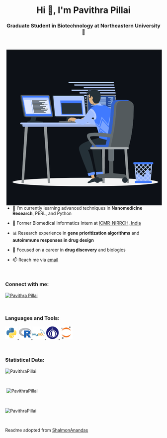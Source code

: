 <h1 align="center">Hi 👋, I'm Pavithra Pillai </h1>
<h3 align="center">Graduate Student in Biotechnology at Northeastern University🌟</h3>

<br>

<p><img align="right" src="https://github.com/ShalmonAnandas/ShalmonAnandas/blob/main/animation_500_kxa883sd.gif" alt="adam-pw" /></p>

- 🌱 I’m currently learning advanced techniques in **Nanomedicine Research**, PERL, and Python  

- 🔬 Former Biomedical Informatics Intern at [ICMR-NIRRCH, India](https://nirrh.res.in/)  

- 📊 Research experience in **gene prioritization algorithms** and **autoimmune responses in drug design**  

- 🧬 Focused on a career in **drug discovery** and biologics  

- 📫 Reach me via [email](pavithraspillai05@gmail.com)  

<br>

<h3 align="left">Connect with me:</h3>
<p align="left">
  <a href="https://www.linkedin.com/in/pavithrapillai/" target="blank"><img align="center"
      src="https://raw.githubusercontent.com/rahuldkjain/github-profile-readme-generator/master/src/images/icons/Social/linked-in-alt.svg"
      alt="Pavithra Pillai" height="30" width="40" /></a>
</p>

<br>

<h3 align="left">Languages and Tools:</h3>
<p align="left"> 
    
<a href="https://www.python.org" target="_blank" rel="noreferrer"> <img
      src="https://raw.githubusercontent.com/devicons/devicon/master/icons/python/python-original.svg" alt="python"
      width="40" height="40" /> </a>
<a href="https://www.r-project.org/" target="_blank" rel="noreferrer"> <img
      src="https://raw.githubusercontent.com/devicons/devicon/master/icons/r/r-original.svg" alt="R"
      width="40" height="40" /> </a>
<a href="https://www.mysql.com/" target="_blank" rel="noreferrer"> <img
      src="https://raw.githubusercontent.com/devicons/devicon/master/icons/mysql/mysql-original-wordmark.svg"
      alt="mysql" width="40" height="40" /> </a>
<a href="https://www.perl.org/" target="_blank" rel="noreferrer"> <img
      src="https://raw.githubusercontent.com/devicons/devicon/master/icons/perl/perl-original.svg" alt="perl"
      width="40" height="40" /> </a>
<a href="https://jupyter.org/" target="_blank" rel="noreferrer"> <img
      src="https://raw.githubusercontent.com/devicons/devicon/master/icons/jupyter/jupyter-original.svg"
      alt="jupyter" width="40" height="40" /> </a>
      
<br>

<h3>Statistical Data:</h3>
<p><img align="center"
    src="https://github-readme-stats.vercel.app/api/top-langs?username=PavithraPillai&show_icons=true&locale=en&bg_color=0d1117&text_color=ffffff&layout=compact"
    alt="PavithraPillai" 
    bg_color=#808080/></p>

<br>

<p>&nbsp;<img align="center" src="https://github-readme-stats.vercel.app/api?username=PavithraPillai&show_icons=true&locale=en&bg_color=0d1117&text_color=ffffff&repo=convoychat"
    alt="PavithraPillai" /></p>

<br>

<p><img align="center" src="https://github-readme-streak-stats.herokuapp.com/?user=PavithraPillai&theme=dark&background=0d1117&date_format=M%20j%5B%2C%20Y%5D" alt="PavithraPillai" /></p>
      
<p align="left"> <a href="https://twitter.com/" target="blank"><img
      src="https://img.shields.io/twitter/follow/?logo=twitter&style=for-the-badge" alt="" /></a> </p>

Readme adopted from [ShalmonAnandas](https://github.com/ShalmonAnandas)
